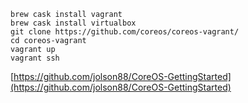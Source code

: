 ```
brew cask install vagrant
brew cask install virtualbox
git clone https://github.com/coreos/coreos-vagrant/
cd coreos-vagrant
vagrant up
vagrant ssh
```

[https://github.com/jolson88/CoreOS-GettingStarted](https://github.com/jolson88/CoreOS-GettingStarted)
